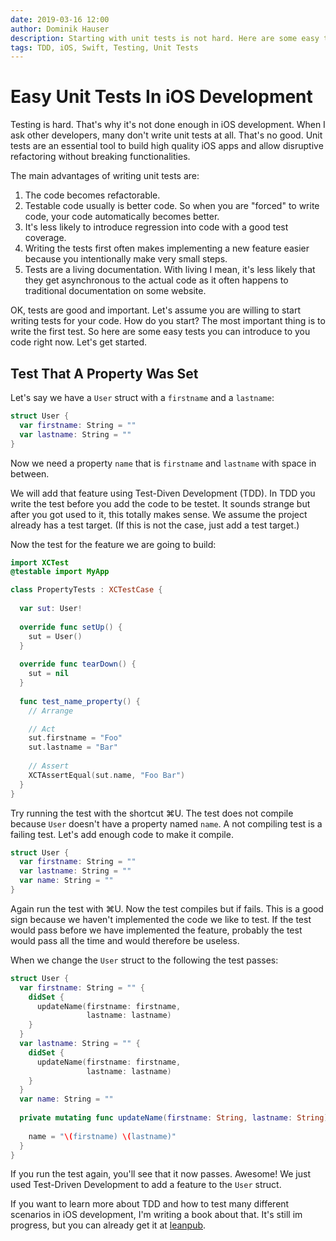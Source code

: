 ```yaml
---
date: 2019-03-16 12:00
author: Dominik Hauser
description: Starting with unit tests is not hard. Here are some easy tests you can add to your project right now.
tags: TDD, iOS, Swift, Testing, Unit Tests
---
```


# Easy Unit Tests In iOS Development

Testing is hard. That's why it's not done enough in iOS development. When I ask other developers, many don't write unit tests at all. That's no good. Unit tests are an essential tool to build high quality iOS apps and allow disruptive refactoring without breaking functionalities.

The main advantages of writing unit tests are:
1. The code becomes refactorable.
2. Testable code usually is better code. So when you are "forced" to write code, your code automatically becomes better.
3. It's less likely to introduce regression into code with a good test coverage.
4. Writing the tests first often makes implementing a new feature easier because you intentionally make very small steps.
5. Tests are a living documentation. With living I mean, it's less likely that they get asynchronous to the actual code as it often happens to traditional documentation on some website.

OK, tests are good and important. Let's assume you are willing to start writing tests for your code. How do you start? The most important thing is to write the first test. So here are some easy tests you can introduce to you code right now. Let's get started.

## Test That A Property Was Set

Let's say we have a `User` struct with a `firstname` and a `lastname`:

```swift
struct User {
  var firstname: String = ""
  var lastname: String = ""
}
```

Now we need a property `name` that is `firstname` and `lastname` with space in between. 

We will add that feature using Test-Diven Development (TDD). In TDD you write the test before you add the code to be testet. It sounds strange but after you got used to it, this totally makes sense. We assume the project already has a test target. (If this is not the case, just add a test target.)

Now the test for the feature we are going to build:

```swift
import XCTest
@testable import MyApp

class PropertyTests : XCTestCase {
  
  var sut: User!
  
  override func setUp() {
    sut = User()
  }
  
  override func tearDown() {
    sut = nil
  }
  
  func test_name_property() {
    // Arrange

    // Act
    sut.firstname = "Foo"
    sut.lastname = "Bar"
    
    // Assert
    XCTAssertEqual(sut.name, "Foo Bar")
  }
}
```

Try running the test with the shortcut ⌘U. The test does not compile because `User` doesn't have a property named `name`. A not compiling test is a failing test. Let's add enough code to make it compile.

```swift
struct User {
  var firstname: String = ""
  var lastname: String = ""
  var name: String = ""
}
```

Again run the test with ⌘U. Now the test compiles but if fails. This is a good sign because we haven't implemented the code we like to test. If the test would pass before we have implemented the feature, probably the test would pass all the time and would therefore be useless.

When we change the `User` struct to the following the test passes:

```swift
struct User {
  var firstname: String = "" {
    didSet {
      updateName(firstname: firstname,
                 lastname: lastname)
    }
  }
  var lastname: String = "" {
    didSet {
      updateName(firstname: firstname,
                 lastname: lastname)
    }
  }
  var name: String = ""
  
  private mutating func updateName(firstname: String, lastname: String) {
    
    name = "\(firstname) \(lastname)"
  }
}
```

If you run the test again, you'll see that it now passes. Awesome! We just used Test-Driven Development to add a feature to the `User` struct.

If you want to learn more about TDD and how to test many different scenarios in iOS development, I'm writing a book about that. It's still im progress, but you can already get it at [leanpub](https://leanpub.com/tddfakebookforios).
